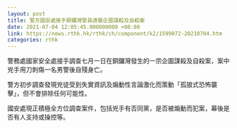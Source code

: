 ```yaml
---
layout: post
title: 警方國安處接手銅鑼灣警員遇襲企圖謀殺及自殺案
date: 2021-07-04 12:05:45.000000000 +08:00
link: https://news.rthk.hk/rthk/ch/component/k2/1599072-20210704.htm
categories: rthk
---
```


警務處國家安全處接手調查七月一日在銅鑼灣發生的一宗企圖謀殺及自殺案，案中兇手用刀刺傷一名男警後自殘身亡。

警方初步調查發現兇徒受到失實資訊及煽動性言論激化而策動「孤狼式恐怖襲擊」，但不會排除任何可能性。

國安處現正積極全方位調查案件，包括兇手有否同黨，是否被煽動而犯案，幕後是否有人支持或操控等。
